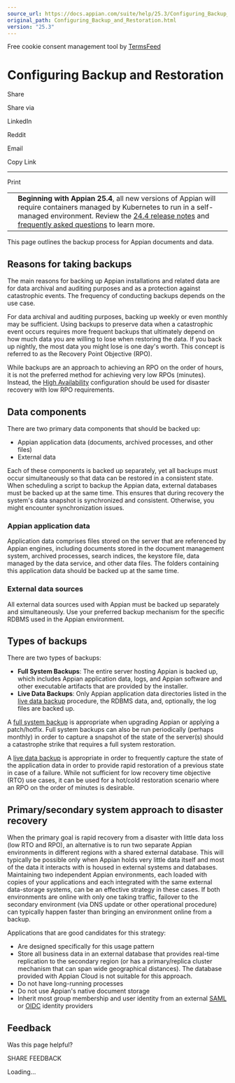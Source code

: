 ```yaml
---
source_url: https://docs.appian.com/suite/help/25.3/Configuring_Backup_and_Restoration.html
original_path: Configuring_Backup_and_Restoration.html
version: "25.3"
---
```


Free cookie consent management tool by [TermsFeed](https://www.termsfeed.com/)

# Configuring Backup and Restoration

Share

Share via

LinkedIn

Reddit

Email

Copy Link

* * *

Print

<table><tbody><tr><td><i class="fa fa-bullhorn" aria-hidden="true"></i></td><td><b>Beginning with Appian 25.4</b>, all new versions of Appian will require containers managed by Kubernetes to run in a self-managed environment. Review the <a href="https://docs.appian.com/suite/help/24.4/Appian_Release_Notes.html#preparing-for-containerized-self-managed-appian-in-2025">24.4 release notes</a> and <a href="aok-faq.html">frequently asked questions</a> to learn more.</td></tr></tbody></table>

This page outlines the backup process for Appian documents and data.

## Reasons for taking backups

The main reasons for backing up Appian installations and related data are for data archival and auditing purposes and as a protection against catastrophic events. The frequency of conducting backups depends on the use case.

For data archival and auditing purposes, backing up weekly or even monthly may be sufficient. Using backups to preserve data when a catastrophic event occurs requires more frequent backups that ultimately depend on how much data you are willing to lose when restoring the data. If you back up nightly, the most data you might lose is one day's worth. This concept is referred to as the Recovery Point Objective (RPO).

While backups are an approach to achieving an RPO on the order of hours, it is not the preferred method for achieving very low RPOs (minutes). Instead, the [High Availability](High_Availability_and_Distributed_Installations.html) configuration should be used for disaster recovery with low RPO requirements.

## Data components

There are two primary data components that should be backed up:

-   Appian application data (documents, archived processes, and other files)
-   External data

Each of these components is backed up separately, yet all backups must occur simultaneously so that data can be restored in a consistent state. When scheduling a script to backup the Appian data, external databases must be backed up at the same time. This ensures that during recovery the system's data snapshot is synchronized and consistent. Otherwise, you might encounter synchronization issues.

### Appian application data

Application data comprises files stored on the server that are referenced by Appian engines, including documents stored in the document management system, archived processes, search indices, the keystore file, data managed by the data service, and other data files. The folders containing this application data should be backed up at the same time.

### External data sources

All external data sources used with Appian must be backed up separately and simultaneously. Use your preferred backup mechanism for the specific RDBMS used in the Appian environment.

## Types of backups

There are two types of backups:

-   **Full System Backups**: The entire server hosting Appian is backed up, which includes Appian application data, logs, and Appian software and other executable artifacts that are provided by the installer.
-   **Live Data Backups**: Only Appian application data directories listed in the [live data backup](Live_Backup_Procedure.html) procedure, the RDBMS data, and, optionally, the log files are backed up.

A [full system backup](Full_System_Backup_Procedure.html) is appropriate when upgrading Appian or applying a patch/hotfix. Full system backups can also be run periodically (perhaps monthly) in order to capture a snapshot of the state of the server(s) should a catastrophe strike that requires a full system restoration.

A [live data backup](Live_Backup_Procedure.html) is appropriate in order to frequently capture the state of the application data in order to provide rapid restoration of a previous state in case of a failure. While not sufficient for low recovery time objective (RTO) use cases, it can be used for a hot/cold restoration scenario where an RPO on the order of minutes is desirable.

## Primary/secondary system approach to disaster recovery

When the primary goal is rapid recovery from a disaster with little data loss (low RTO and RPO), an alternative is to run two separate Appian environments in different regions with a shared external database. This will typically be possible only when Appian holds very little data itself and most of the data it interacts with is housed in external systems and databases. Maintaining two independent Appian environments, each loaded with copies of your applications and each integrated with the same external data-storage systems, can be an effective strategy in these cases. If both environments are online with only one taking traffic, failover to the secondary environment (via DNS update or other operational procedure) can typically happen faster than bringing an environment online from a backup.

Applications that are good candidates for this strategy:

-   Are designed specifically for this usage pattern
-   Store all business data in an external database that provides real-time replication to the secondary region (or has a primary/replica cluster mechanism that can span wide geographical distances). The database provided with Appian Cloud is not suitable for this approach.
-   Do not have long-running processes
-   Do not use Appian's native document storage
-   Inherit most group membership and user identity from an external [SAML](SAML_for_Single_Sign-On.html#group-membership-synchronization) or [OIDC](OpenID_Connect_User_Authentication.html#group-membership-synchronization) identity providers

## Feedback

Was this page helpful?

SHARE FEEDBACK

Loading...